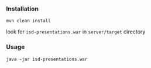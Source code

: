 ### Installation

`mvn clean install`

look for `isd-presentations.war` in `server/target` directory

### Usage

`java -jar isd-presentations.war`
